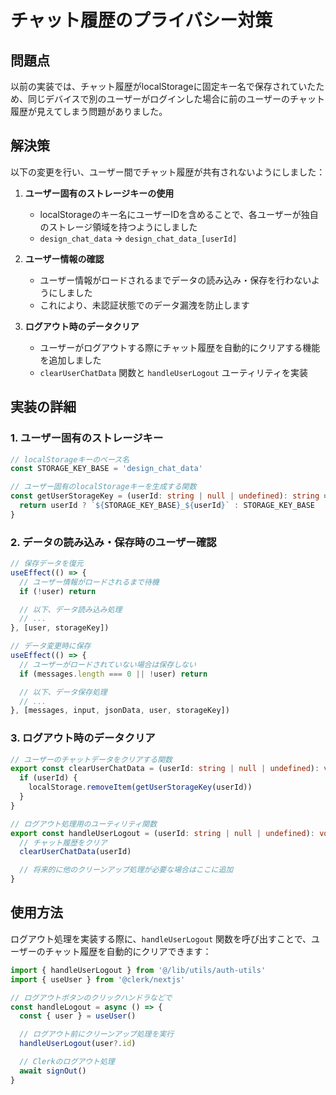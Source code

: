 # チャット履歴のプライバシー対策

## 問題点

以前の実装では、チャット履歴がlocalStorageに固定キー名で保存されていたため、同じデバイスで別のユーザーがログインした場合に前のユーザーのチャット履歴が見えてしまう問題がありました。

## 解決策

以下の変更を行い、ユーザー間でチャット履歴が共有されないようにしました：

1. **ユーザー固有のストレージキーの使用**

   - localStorageのキー名にユーザーIDを含めることで、各ユーザーが独自のストレージ領域を持つようにしました
   - `design_chat_data` → `design_chat_data_[userId]`

2. **ユーザー情報の確認**

   - ユーザー情報がロードされるまでデータの読み込み・保存を行わないようにしました
   - これにより、未認証状態でのデータ漏洩を防止します

3. **ログアウト時のデータクリア**
   - ユーザーがログアウトする際にチャット履歴を自動的にクリアする機能を追加しました
   - `clearUserChatData` 関数と `handleUserLogout` ユーティリティを実装

## 実装の詳細

### 1. ユーザー固有のストレージキー

```typescript
// localStorageキーのベース名
const STORAGE_KEY_BASE = 'design_chat_data'

// ユーザー固有のlocalStorageキーを生成する関数
const getUserStorageKey = (userId: string | null | undefined): string => {
  return userId ? `${STORAGE_KEY_BASE}_${userId}` : STORAGE_KEY_BASE
}
```

### 2. データの読み込み・保存時のユーザー確認

```typescript
// 保存データを復元
useEffect(() => {
  // ユーザー情報がロードされるまで待機
  if (!user) return

  // 以下、データ読み込み処理
  // ...
}, [user, storageKey])

// データ変更時に保存
useEffect(() => {
  // ユーザーがロードされていない場合は保存しない
  if (messages.length === 0 || !user) return

  // 以下、データ保存処理
  // ...
}, [messages, input, jsonData, user, storageKey])
```

### 3. ログアウト時のデータクリア

```typescript
// ユーザーのチャットデータをクリアする関数
export const clearUserChatData = (userId: string | null | undefined): void => {
  if (userId) {
    localStorage.removeItem(getUserStorageKey(userId))
  }
}

// ログアウト処理用のユーティリティ関数
export const handleUserLogout = (userId: string | null | undefined): void => {
  // チャット履歴をクリア
  clearUserChatData(userId)

  // 将来的に他のクリーンアップ処理が必要な場合はここに追加
}
```

## 使用方法

ログアウト処理を実装する際に、`handleUserLogout` 関数を呼び出すことで、ユーザーのチャット履歴を自動的にクリアできます：

```typescript
import { handleUserLogout } from '@/lib/utils/auth-utils'
import { useUser } from '@clerk/nextjs'

// ログアウトボタンのクリックハンドラなどで
const handleLogout = async () => {
  const { user } = useUser()

  // ログアウト前にクリーンアップ処理を実行
  handleUserLogout(user?.id)

  // Clerkのログアウト処理
  await signOut()
}
```
